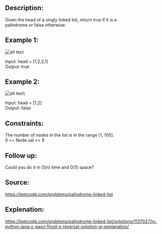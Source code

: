 ## Description:

Given the head of a singly linked list, return true if it is a  
palindrome or false otherwise.

## Example 1:

![alt text](https://assets.leetcode.com/uploads/2021/03/03/pal1linked-list.jpg)

Input: head = [1,2,2,1]  
Output: true

## Example 2:

![alt text](https://assets.leetcode.com/uploads/2021/03/03/pal2linked-list.jpg)\

Input: head = [1,2]  
Output: false

## Constraints:

The number of nodes in the list is in the range [1, 105].  
0 <= Node.val <= 9

## Follow up:

Could you do it in O(n) time and O(1) space?

## Source:

https://leetcode.com/problems/palindrome-linked-list

## Explenation:

https://leetcode.com/problems/palindrome-linked-list/solutions/1137027/js-python-java-c-easy-floyd-s-reversal-solution-w-explanation/
